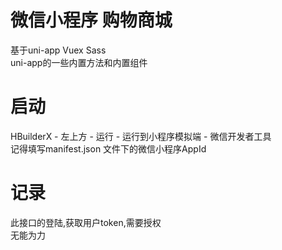 # 微信小程序 购物商城
基于uni-app Vuex Sass  
uni-app的一些内置方法和内置组件
# 启动
HBuilderX - 左上方 - 运行 - 运行到小程序模拟端 - 微信开发者工具  
记得填写manifest.json 文件下的微信小程序AppId
# 记录
此接口的登陆,获取用户token,需要授权  
无能为力